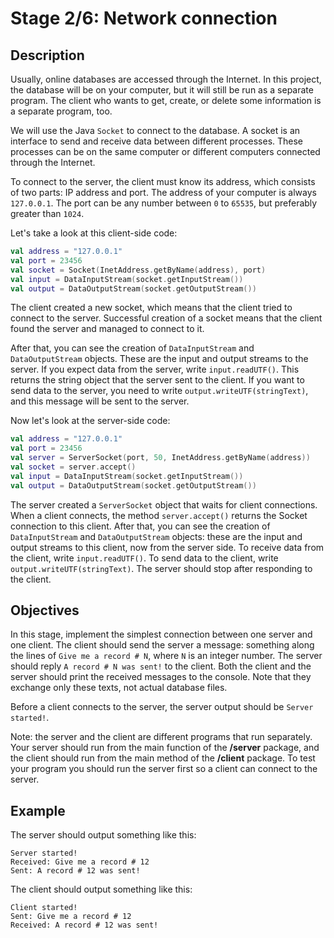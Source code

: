 # Stage 2/6: Network connection
## Description
Usually, online databases are accessed through the Internet. In this project, the database will be on your computer, but it will still be run as a separate program. The client who wants to get, create, or delete some information is a separate program, too.

We will use the Java `Socket` to connect to the database. A socket is an interface to send and receive data between different processes. These processes can be on the same computer or different computers connected through the Internet.

To connect to the server, the client must know its address, which consists of two parts: IP address and port. The address of your computer is always `127.0.0.1`. The port can be any number between `0` to `65535`, but preferably greater than `1024`.

Let's take a look at this client-side code:
```kotlin
val address = "127.0.0.1"
val port = 23456
val socket = Socket(InetAddress.getByName(address), port)
val input = DataInputStream(socket.getInputStream())
val output = DataOutputStream(socket.getOutputStream())
```

The client created a new socket, which means that the client tried to connect to the server. Successful creation of a socket means that the client found the server and managed to connect to it.

After that, you can see the creation of `DataInputStream` and `DataOutputStream` objects. These are the input and output streams to the server. If you expect data from the server, write `input.readUTF()`. This returns the string object that the server sent to the client. If you want to send data to the server, you need to write `output.writeUTF(stringText)`, and this message will be sent to the server.

Now let's look at the server-side code:
```kotlin
val address = "127.0.0.1"
val port = 23456
val server = ServerSocket(port, 50, InetAddress.getByName(address))
val socket = server.accept()
val input = DataInputStream(socket.getInputStream())
val output = DataOutputStream(socket.getOutputStream())
```

The server created a `ServerSocket` object that waits for client connections. When a client connects, the method `server.accept()` returns the Socket connection to this client. After that, you can see the creation of `DataInputStream` and `DataOutputStream` objects: these are the input and output streams to this client, now from the server side. To receive data from the client, write `input.readUTF()`. To send data to the client, write `output.writeUTF(stringText)`. The server should stop after responding to the client.

## Objectives
In this stage, implement the simplest connection between one server and one client. The client should send the server a message: something along the lines of `Give me a record # N`, where `N` is an integer number. The server should reply `A record # N was sent!` to the client. Both the client and the server should print the received messages to the console. Note that they exchange only these texts, not actual database files.

Before a client connects to the server, the server output should be `Server started!`.

Note: the server and the client are different programs that run separately. Your server should run from the main function of the <b>/server</b> package, and the client should run from the main method of the <b>/client</b> package. To test your program you should run the server first so a client can connect to the server.

## Example
The server should output something like this:
```
Server started!
Received: Give me a record # 12
Sent: A record # 12 was sent!
```

The client should output something like this:
```
Client started!
Sent: Give me a record # 12
Received: A record # 12 was sent!
```
